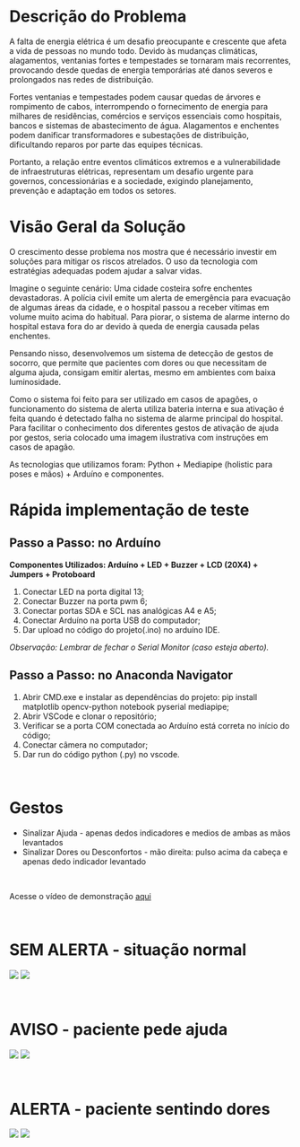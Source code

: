 

# Descrição do Problema

A falta de energia elétrica é um desafio preocupante e crescente que afeta a vida de pessoas no mundo todo. Devido às mudanças climáticas, alagamentos, ventanias fortes e tempestades se tornaram mais recorrentes, provocando desde quedas de energia temporárias até danos severos e prolongados nas redes de distribuição.

Fortes ventanias e tempestades podem causar quedas de árvores e rompimento de cabos, interrompendo o fornecimento de energia para milhares de residências, comércios e serviços essenciais como hospitais, bancos e sistemas de abastecimento de água. Alagamentos e enchentes podem danificar transformadores e subestações de distribuição, dificultando reparos por parte das equipes técnicas. 

Portanto, a relação entre eventos climáticos extremos e a vulnerabilidade de infraestruturas elétricas, representam um desafio urgente para governos, concessionárias e a sociedade, exigindo planejamento, prevenção e adaptação em todos os setores.

# Visão Geral da Solução

O crescimento desse problema nos mostra que é necessário investir em soluções para mitigar os riscos atrelados. O uso da tecnologia com estratégias adequadas podem ajudar a salvar vidas.

Imagine o seguinte cenário: Uma cidade costeira sofre enchentes devastadoras. A polícia civil emite um alerta de emergência para evacuação de algumas áreas da cidade, e o hospital passou a receber vítimas em volume muito acima do habitual. Para piorar, o sistema de alarme interno do hospital estava fora do ar devido à queda de energia causada pelas enchentes.

Pensando nisso, desenvolvemos um sistema de detecção de gestos de socorro, que permite que pacientes com dores ou que necessitam de alguma ajuda, consigam emitir alertas, mesmo em ambientes com baixa luminosidade. 

Como o sistema foi feito para ser utilizado em casos de apagões, o funcionamento do sistema de alerta utiliza bateria interna e sua ativação é feita quando é detectado falha no sistema de alarme principal do hospital. Para facilitar o conhecimento dos diferentes gestos de ativação de ajuda por gestos, seria colocado uma imagem ilustrativa com instruções em casos de apagão.

As tecnologias que utilizamos foram: Python + Mediapipe (holistic para poses e mãos) + Arduíno e componentes.

# Rápida implementação de teste

## Passo a Passo: no Arduíno

**Componentes Utilizados: Arduíno + LED + Buzzer + LCD (20X4) + Jumpers + Protoboard**

1. Conectar LED na porta digital 13;
2. Conectar Buzzer na porta pwm 6;
3. Conectar portas SDA e SCL nas analógicas A4 e A5;
4. Conectar Arduíno na porta USB do computador;
5. Dar upload no código do projeto(.ino) no arduíno IDE.

*Observação: Lembrar de fechar o Serial Monitor (caso esteja aberto).*


## Passo a Passo: no Anaconda Navigator

1. Abrir CMD.exe e instalar as dependências do projeto: pip install matplotlib opencv-python notebook pyserial mediapipe;
2. Abrir VSCode e clonar o repositório;
3. Verificar se a porta COM conectada ao Arduíno está correta no início do código;
4. Conectar câmera no computador;
5. Dar run do código python (.py) no vscode.

&nbsp;

# Gestos
- Sinalizar Ajuda - apenas dedos indicadores e medios de ambas as mãos levantados
- Sinalizar Dores ou Desconfortos - mão direita: pulso acima da cabeça e apenas dedo indicador levantado 

&nbsp;

Acesse o vídeo de demonstração <a href="https://www.youtube.com/watch?v=txpcAQRJ6Q0">aqui</a>

&nbsp;

# SEM ALERTA - situação normal
<img src="./images/image11.png">

<img src="./images/image12.png">

&nbsp;

# AVISO - paciente pede ajuda
<img src="./images/image21.png">

<img src="./images/image22.png">

&nbsp;

# ALERTA - paciente sentindo dores
<img src="./images/image31.png">

<img src="./images/image32.png">
